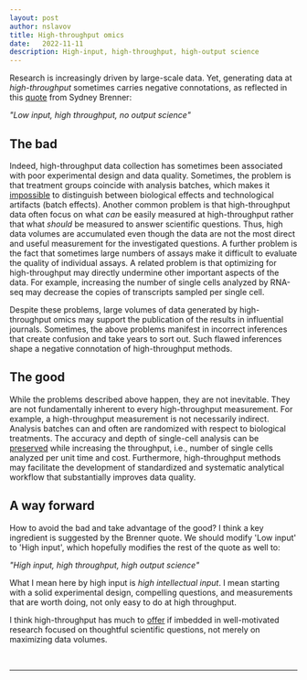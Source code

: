 ```yaml
---
layout: post
author: nslavov
title: High-throughput omics
date:   2022-11-11
description: High-input, high-throughput, high-output science
---
```





<p class="intro"><span class="dropcap">R</span>esearch is increasingly driven by large-scale data. Yet, generating data at <i>high-throughput</i> sometimes carries negative connotations, as reflected in this <a href="https://www.nature.com/articles/nrm2320" target="_blanck">quote</a> from Sydney Brenner:</p>  


*"Low input, high throughput, no output science"*

## The bad
Indeed, high-throughput data collection has sometimes been associated with poor experimental design and data quality. Sometimes, the problem is that treatment groups coincide with analysis batches, which makes it [impossible](https://www.ncbi.nlm.nih.gov/pmc/articles/PMC4516019/) to distinguish between biological effects and technological artifacts (batch effects). Another common problem is that high-throughput data often focus on what *can* be easily measured at high-throughput rather that what *should* be measured to answer scientific questions. Thus, high data volumes are accumulated even though the data are not the most direct and useful measurement for the investigated questions. A further problem is the fact that sometimes large numbers of assays make it difficult to evaluate the quality of individual assays. A related problem is that optimizing for high-throughput may directly undermine other important aspects of the data. For example, increasing the number of single cells analyzed by RNA-seq may decrease the copies of transcripts sampled per single cell.



Despite these problems, large volumes of data generated by high-throughput omics may support the publication of the results in influential journals. Sometimes, the above problems manifest in incorrect inferences that create confusion and take years to sort out. Such flawed inferences shape a negative connotation of high-throughput methods.                       



## The good
While the problems described above happen, they are not inevitable. They are not fundamentally inherent to every high-throughput measurement. For example, a high-throughput measurement is not necessarily indirect. Analysis batches can and often are randomized with respect to biological treatments. The accuracy and depth of single-cell analysis can be [preserved](https://www.nature.com/articles/s41587-022-01389-w) while increasing the throughput, i.e., number of single cells analyzed per unit time and cost. Furthermore, high-throughput methods may facilitate the development of standardized and systematic analytical workflow that substantially improves data quality.           


## A way forward
How to avoid the bad and take advantage of the good? I think a key ingredient is suggested by the Brenner quote. We should modify 'Low input' to 'High input', which hopefully modifies the rest of the quote as well to:


*"High input, high throughput, high output science"*

What I mean here by high input is *high intellectual input*. I mean starting with a solid experimental design, compelling questions, and measurements that are worth doing, not only easy to do at high throughput.

I think high-throughput has much to [offer](https://doi.org/10.1016/j.mcpro.2021.100179) if imbedded in well-motivated research focused on thoughtful scientific questions, not merely on maximizing data volumes.   


<br>


------
<!--
## Comments
Please leave comments as responses to the tweet below:


<blockquote class="twitter-tweet tw-align-center" ><p lang="en" dir="ltr" >Forthcoming changes in my life motivated me to reflect on my views and to share some thoughts.<br><br>The first installment is in this post, which carries personal reverberations.<a href="https://t.co/FkW373Tl3j">https://t.co/FkW373Tl3j</a></p>&mdash; Prof. Nikolai Slavov (@slavov_n) <a href="https://twitter.com/slavov_n/status/1555146276609540096?ref_src=twsrc%5Etfw">August 4, 2022</a></blockquote> <script async src="https://platform.twitter.com/widgets.js" charset="utf-8"></script>
-->
